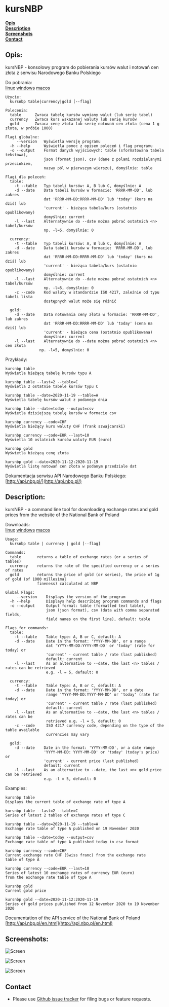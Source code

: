 # kursNBP

**[Opis](#opis)**<br>
**[Description](#description)**<br>
**[Screenshots](#screenshots)**<br>
**[Contact](#contact)**<br>

## Opis:

kursNBP - konsolowy program do pobierania kursów walut i notowań cen złota z serwisu Narodowego Banku Polskiego

Do pobrania:<br> 
[linux](https://github.com/pjaskulski/kursnbp/releases/download/v0.2/kursnbp_v0.2_linux.tar.gz) 
[windows](https://github.com/pjaskulski/kursnbp/releases/download/v0.2/kursnbp_v0.2_windows.zip) 
[macos](https://github.com/pjaskulski/kursnbp/releases/download/v0.2/kursnbp_v0.2_macos.tar.gz) 

    Użycie:
      kursnbp table|currency|gold [--flag]

    Polecenia: 
      table      Zwraca tabelę kursów wymiany walut (lub serię tabel)
      currency   Zwraca kurs wskazanej waluty lub serię kursów
      gold       Zwraca cenę złota lub serię notowań cen złota (cena 1 g złota, w próbie 1000)

    Flagi globalne: 
         --version   Wyświetla wersję programu
      -h --help      Wyświetla pomoc z opisem poleceń i flag programu
      -o --output    Format danych wyjściowych: table (sformatowana tabela tekstowa),
                     json (format json), csv (dane z polami rozdzielanymi przecinkiem, 
                     nazwy pól w pierwszym wierszu), domyślnie: table 
  
    Flagi dla poleceń:
      table: 
        -t --table   Typ tabeli kursów: A, B lub C, domyślnie: A
        -d --date    Data tabeli kursów w formacie: 'RRRR-MM-DD', lub zakres 
                     dat 'RRRR-MM-DD:RRRR-MM-DD' lub 'today' (kurs na dziś) lub
                     'current' - bieżąca tabela/kurs (ostatnio opublikowany)
                     domyślnie: current
        -l --last    Alternatywnie do --date można pobrać ostatnich <n> tabel/kursów 
                     np. -l=5, domyślnie: 0
    
      currency:
        -t --table   Typ tabeli kursów: A, B lub C, domyślnie: A
        -d --date    Data tabeli kursów w formacie: 'RRRR-MM-DD', lub zakres 
                     dat 'RRRR-MM-DD:RRRR-MM-DD' lub 'today' (kurs na dziś) lub
                     'current' - bieżąca tabela/kurs (ostatnio opublikowany)
                     domyślnie: current
        -l --last    Alternatywnie do --date można pobrać ostatnich <n> tabel/kursów 
                     np. -l=5, domyślnie: 0
        -c --code    Kod waluty w standardzie ISO 4217, zależnie od typu tabeli lista 
                     dostępnych walut może się różnić

      gold:
        -d --date    Data notowania ceny złota w formacie: 'RRRR-MM-DD', lub zakres 
                     dat 'RRRR-MM-DD:RRRR-MM-DD' lub 'today' (cena na dziś) lub
                     'current' - bieżąca cena (ostatnio opublikowana)
                     domyślnie: current
        -l --last    Alternatywnie do --date można pobrać ostatnich <n> cen złota 
                   np. -l=5, domyślnie: 0

Przykłady:
    
    kursnbp table
    Wyświetla bieżącą tabelę kursów typu A
    
    kursnbp table --last=2 --table=C
    Wyświetla 2 ostatnie tabele kursów typu C

    kursnbp table --date=2020-11-19 --table=A
    Wyświetla tabelę kursów walut z podanego dnia

    kursnbp table --date=today --output=csv
    Wyświetla dzisiejszą tabelę kursów w formacie csv

    kursnbp currency --code=CHF
    Wyświetla bieżący kurs waluty CHF (frank szwajcarski)

    kursnbp currency --code=EUR --last=10
    Wyświetla 10 ostatnich kursów waluty EUR (euro)

    kursnbp gold
    Wyświetla bieżącą cenę złota

    kursnbp gold --date=2020-11-12:2020-11-19
    Wyświetla listę notowań cen złota w podanym przedziale dat

Dokumentacja serwisu API Narodowego Banku Polskiego: [http://api.nbp.pl/](http://api.nbp.pl/)


## Description:

kursNBP - a command line tool for downloading exchange rates and gold prices from the website of the National Bank of Poland

Downloads:<br> 
[linux](https://github.com/pjaskulski/kursnbp/releases/download/v0.2/kursnbp_v0.2_linux.tar.gz) 
[windows](https://github.com/pjaskulski/kursnbp/releases/download/v0.2/kursnbp_v0.2_windows.zip) 
[macos](https://github.com/pjaskulski/kursnbp/releases/download/v0.2/kursnbp_v0.2_macos.tar.gz) 

    Usage:
      kursnbp table | currency | gold [--flag]

    Commands:
      table       returns a table of exchange rates (or a series of tables)
      currency    returns the rate of the specified currency or a series of rates
      gold        returns the price of gold (or series), the price of 1g of gold (of 1000 millesimal
                  fineness) calculated at NBP

    Global Flags:
         --version    Displays the version of the program
      -h --help       Displays help describing program commands and flags
      -o --output     Output format: table (formatted text table),
                      json (json format), csv (data with comma separated fields,
                      field names on the first line), default: table
  
    Flags for commands:
      table:
        -t --table    Table type: A, B or C, default: A
        -d --date     Date in the format: 'YYYY-MM-DD', or a range
                      dat 'YYYY-MM-DD:YYYY-MM-DD' or 'today' (rate for today) or
                      'current' - current table / rate (last published)
                      default: current
        -l --last     As an alternative to --date, the last <n> tables / rates can be retrieved
                      e.g. -l = 5, default: 0
    
      currency:
        -t --table    Table type: A, B or C, default: A
        -d --date     Date in the format: 'YYYY-MM-DD', or a date
                      range 'YYYY-MM-DD:YYYY-MM-DD' or 'today' (rate for today) or
                      'current' - current table / rate (last published)
                      default: current
        -l --last     As an alternative to --date, the last <n> tables / rates can be 
                      retrieved e.g. -l = 5, default: 0
        -c --code     ISO 4217 currency code, depending on the type of the table available 
                      currencies may vary

      gold:
        -d --date    Date in the format: 'YYYY-MM-DD', or a date range
                     'YYYY-MM-DD: YYYY-MM-DD' or 'today' (today's price) or
                     'current' - current price (last published)
                     default: current
        -l --last    As an alternative to --date, the last <n> gold price can be retrieved
                     e.g. -l = 5, default: 0

Examples:
    
    kursnbp table
    Displays the current table of exchange rate of type A
    
    kursnbp table --last=2 --table=C
    Series of latest 2 tables of exchange rates of type C

    kursnbp table --date=2020-11-19 --table=A
    Exchange rate table of type A published on 19 November 2020

    kursnbp table --date=today --output=csv
    Exchange rate table of type A published today in csv format

    kursnbp currency --code=CHF
    Current exchange rate CHF (Swiss franc) from the exchange rate 
    table of type A

    kursnbp currency --code=EUR --last=10
    Series of latest 10 exchange rates of currency EUR (euro) 
    from the exchange rate table of type A

    kursnbp gold
    Current gold price

    kursnbp gold --date=2020-11-12:2020-11-19
    Series of gold prices published from 12 November 2020 to 19 November 2020

Documentation of the API service of the National Bank of Poland
[http://api.nbp.pl/en.html](http://api.nbp.pl/en.html)


## Screenshots:

![Screen](kursnbp_table.png)

![Screen](kursnbp_gold.png)

![Screen](kursnbp_currency.png)


## Contact
- Please use [Github issue tracker](https://github.com/pjaskulski/kursnbp/issues) for filing bugs or feature requests.